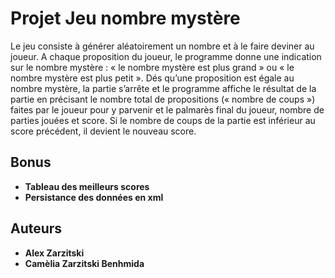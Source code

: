 # Projet Jeu nombre mystère

Le jeu consiste à générer aléatoirement un nombre et à le faire deviner au joueur. A chaque
proposition du joueur, le programme donne une indication sur le nombre mystère : « le
nombre mystère est plus grand » ou « le nombre mystère est plus petit ». Dés qu’une
proposition est égale au nombre mystère, la partie s’arrête et le programme affiche le résultat
de la partie en précisant le nombre total de propositions (« nombre de coups ») faites par le
joueur pour y parvenir et le palmarès final du joueur, nombre de parties jouées et score. Si le
nombre de coups de la partie est inférieur au score précédent, il devient le nouveau score.

## Bonus

* **Tableau des meilleurs scores** 
* **Persistance des données en xml** 

## Auteurs

* **Alex Zarzitski** 
* **Camèlia Zarzitski Benhmida** 